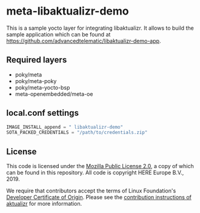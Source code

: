 # meta-libaktualizr-demo

This is a sample yocto layer for integrating libaktualizr. It allows to build the sample application which can be found at <https://github.com/advancedtelematic/libaktualizr-demo-app>.

## Required layers 

* poky/meta
* poky/meta-poky
* poky/meta-yocto-bsp
* meta-openembedded/meta-oe

## local.conf settings

```python
IMAGE_INSTALL_append = " libaktualizr-demo"
SOTA_PACKED_CREDENTIALS = "/path/to/credentials.zip"
```

## License

This code is licensed under the [Mozilla Public License 2.0](LICENSE), a copy of which can be found in this repository. All code is copyright HERE Europe B.V., 2019.

We require that contributors accept the terms of Linux Foundation's [Developer Certificate of Origin](https://developercertificate.org/). Please see the [contribution instructions of aktualizr](https://github.com/advancedtelematic/aktualizr/blob/master/CONTRIBUTING.md) for more information.
